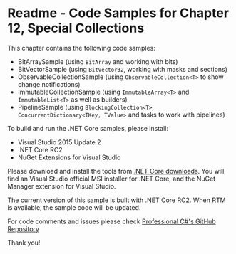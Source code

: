 # Readme - Code Samples for Chapter 12, Special CollectionsThis chapter contains the following code samples:* BitArraySample (using `BitArray` and working with bits)* BitVectorSample (using `BitVector32`, working with masks and sections)* ObservableCollectionSample (using `ObservableCollection<T>` to show change notifications)* ImmutableCollectionSample (using `ImmutableArray<T>` and `ImmutableList<T>` as well as builders)* PipelineSample (using `BlockingCollection<T>`, `ConcurrentDictionary<TKey, TValue>` and tasks to work with pipelines)To build and run the .NET Core samples, please install:* Visual Studio 2015 Update 2* .NET Core RC2* NuGet Extensions for Visual StudioPlease download and install the tools from [.NET Core downloads](https://www.microsoft.com/net/core#windows). You will find an Visual Studio official MSI installer for .NET Core, and the NuGet Manager extension for Visual Studio. The current version of this sample is built with .NET Core RC2. When RTM is available, the sample code will be updated.For code comments and issues please check [Professional C#'s GitHub Repository](https://github.com/ProfessionalCSharp/ProfessionalCSharp6)Thank you!